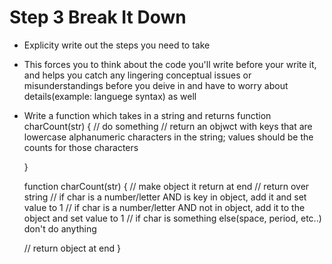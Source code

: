 # Step 3 Break It Down

- Explicity write out the steps you need to take
- This forces you to think about the code you'll write before your write it,
  and helps you catch any lingering conceptual issues or misunderstandings before
  you deive in and have to worry about details(example: languege syntax) as well

- Write a function which takes in a string and returns
  function charCount(str) {
  // do something
  // return an objwct with keys that are lowercase alphanumeric characters in the string; values should be the counts for those characters

  }

  function charCount(str) {
  // make object it return at end
  // return over string
  // if char is a number/letter AND is key in object, add it and set value to 1
  // if char is a number/letter AND not in object, add it to the object and set value to 1
  // if char is something else(space, period, etc..) don't do anything

  // return object at end
  }

